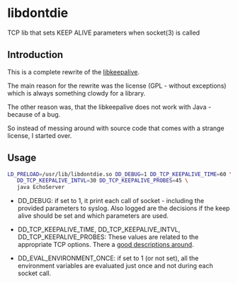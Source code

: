 # libdontdie
TCP lib that sets KEEP ALIVE parameters when socket(3) is called

## Introduction
This is a complete rewrite of the <a
href="http://libkeepalive.sourceforge.net">libkeepalive</a>.

The main reason for the rewrite was the license (GPL - without
exceptions) which is always something clowdy for a library.

The other reason was, that the libkeepalive does not work with Java -
because of a bug.

So instead of messing around with source code that comes with a
strange license, I started over.

## Usage

```bash
LD_PRELOAD=/usr/lib/libdontdie.so DD_DEBUG=1 DD_TCP_KEEPALIVE_TIME=60 \
   DD_TCP_KEEPALIVE_INTVL=30 DD_TCP_KEEPALIVE_PROBES=45 \
   java EchoServer
```

* DD_DEBUG: if set to 1, it print each call of socket - including the
  provided parameters to syslog.  Also logged are the decisions if the
  keep alive should be set and which parameters are used.

* DD_TCP_KEEPALIVE_TIME, DD_TCP_KEEPALIVE_INTVL,
  DD_TCP_KEEPALIVE_PROBES:
  These values are related to the appropriate TCP options.  There a
  <a
  href="http://tldp.org/HOWTO/TCP-Keepalive-HOWTO/usingkeepalive.html">good
  descriptions around</a>.

* DD_EVAL_ENVIRONMENT_ONCE: if set to 1 (or not set), all the environment
  variables are evaluated just once and not during each socket call.


